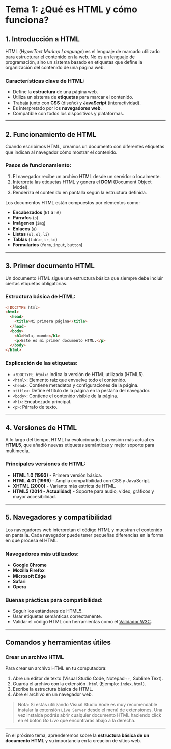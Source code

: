 # **Tema 1: ¿Qué es HTML y cómo funciona?**

## **1. Introducción a HTML**

HTML (_HyperText Markup Language_) es el lenguaje de marcado utilizado para estructurar el contenido en la web. No es un lenguaje de programación, sino un sistema basado en etiquetas que define la organización del contenido de una página web.

### **Características clave de HTML:**

- Define la **estructura** de una página web.
- Utiliza un sistema de **etiquetas** para marcar el contenido.
- Trabaja junto con **CSS** (diseño) y **JavaScript** (interactividad).
- Es interpretado por los **navegadores web**.
- Compatible con todos los dispositivos y plataformas.

---

## **2. Funcionamiento de HTML**

Cuando escribimos HTML, creamos un documento con diferentes etiquetas que indican al navegador cómo mostrar el contenido.

### **Pasos de funcionamiento:**

1. El navegador recibe un archivo HTML desde un servidor o localmente.
2. Interpreta las etiquetas HTML y genera el **DOM** (Document Object Model).
3. Renderiza el contenido en pantalla según la estructura definida.

Los documentos HTML están compuestos por elementos como:

- **Encabezados** (`h1` a `h6`)
- **Párrafos** (`p`)
- **Imágenes** (`img`)
- **Enlaces** (`a`)
- **Listas** (`ul`, `ol`, `li`)
- **Tablas** (`table`, `tr`, `td`)
- **Formularios** (`form`, `input`, `button`)

---

## **3. Primer documento HTML**

Un documento HTML sigue una estructura básica que siempre debe incluir ciertas etiquetas obligatorias.

### **Estructura básica de HTML:**

```html
<!DOCTYPE html>
<html>
  <head>
    <title>Mi primera página</title>
  </head>
  <body>
    <h1>Hola, mundo</h1>
    <p>Este es mi primer documento HTML.</p>
  </body>
</html>
```

### **Explicación de las etiquetas:**

- `<!DOCTYPE html>`: Indica la versión de HTML utilizada (HTML5).
- `<html>`: Elemento raíz que envuelve todo el contenido.
- `<head>`: Contiene metadatos y configuraciones de la página.
- `<title>`: Define el título de la página en la pestaña del navegador.
- `<body>`: Contiene el contenido visible de la página.
- `<h1>`: Encabezado principal.
- `<p>`: Párrafo de texto.

---

## **4. Versiones de HTML**

A lo largo del tiempo, HTML ha evolucionado. La versión más actual es **HTML5**, que añadió nuevas etiquetas semánticas y mejor soporte para multimedia.

### **Principales versiones de HTML:**

- **HTML 1.0 (1993)** - Primera versión básica.
- **HTML 4.01 (1999)** - Amplia compatibilidad con CSS y JavaScript.
- **XHTML (2000)** - Variante más estricta de HTML.
- **HTML5 (2014 - Actualidad)** - Soporte para audio, video, gráficos y mayor accesibilidad.

---

## **5. Navegadores y compatibilidad**

Los navegadores web interpretan el código HTML y muestran el contenido en pantalla. Cada navegador puede tener pequeñas diferencias en la forma en que procesa el HTML.

### **Navegadores más utilizados:**

- **Google Chrome**
- **Mozilla Firefox**
- **Microsoft Edge**
- **Safari**
- **Opera**

### **Buenas prácticas para compatibilidad:**

- Seguir los estándares de HTML5.
- Usar etiquetas semánticas correctamente.
- Validar el código HTML con herramientas como el [Validador W3C](https://validator.w3.org/).

---

## **Comandos y herramientas útiles**

### **Crear un archivo HTML**

Para crear un archivo HTML en tu computadora:

1. Abre un editor de texto (Visual Studio Code, Notepad++, Sublime Text).
2. Guarda el archivo con la extensión `.html` (Ejemplo: `index.html`).
3. Escribe la estructura básica de HTML.
4. Abre el archivo en un navegador web.

> Nota: Si estás utilizando Visual Studio Vode es muy recomendable instalar la extensión `Live Server` desde el menú de extensiones. Una vez instalda podrás abrir cualquier documento HTML haciendo click en el botón _Go Live_ que encontrarás abajo a la derecha.

---

En el próximo tema, aprenderemos sobre la **estructura básica de un documento HTML** y su importancia en la creación de sitios web.
